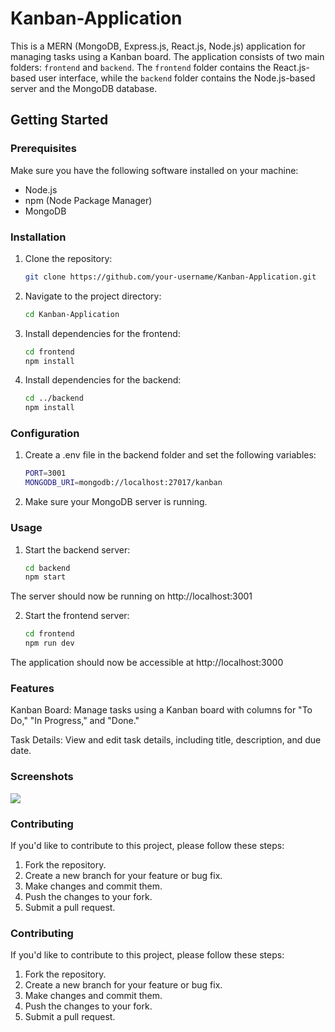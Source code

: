 # Kanban-Application

This is a MERN (MongoDB, Express.js, React.js, Node.js) application for managing tasks using a Kanban board. The application consists of two main folders: `frontend` and `backend`. The `frontend` folder contains the React.js-based user interface, while the `backend` folder contains the Node.js-based server and the MongoDB database.

## Getting Started

### Prerequisites

Make sure you have the following software installed on your machine:

- Node.js
- npm (Node Package Manager)
- MongoDB

### Installation

1. Clone the repository:

   ```bash
   git clone https://github.com/your-username/Kanban-Application.git

2. Navigate to the project directory:

    ```bash 
    cd Kanban-Application

3. Install dependencies for the frontend:

    ```bash 
    cd frontend
    npm install

4. Install dependencies for the backend:

    ```bash
    cd ../backend
    npm install

### Configuration

1. Create a .env file in the backend folder and set the following variables:

    ```bash
    PORT=3001
    MONGODB_URI=mongodb://localhost:27017/kanban

2. Make sure your MongoDB server is running.

### Usage

1. Start the backend server:

    ```bash
    cd backend
    npm start
The server should now be running on http://localhost:3001

2. Start the frontend server:

    ```bash
    cd frontend
    npm run dev
The application should now be accessible at http://localhost:3000

### Features

Kanban Board: Manage tasks using a Kanban board with columns for "To Do," "In Progress," and "Done."

Task Details: View and edit task details, including title, description, and due date.

### Screenshots
<img src="https://raw.github.com/sudeepkudari0/kanban-app-node/main/frontend/Screenshot from 2023-11-20 10-56-31.png"/>

### Contributing
If you'd like to contribute to this project, please follow these steps:

1. Fork the repository.
2. Create a new branch for your feature or bug fix.
3. Make changes and commit them.
4. Push the changes to your fork.
5. Submit a pull request.

### Contributing
If you'd like to contribute to this project, please follow these steps:

1. Fork the repository.
2. Create a new branch for your feature or bug fix.
3. Make changes and commit them.
4. Push the changes to your fork.
5. Submit a pull request.
